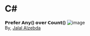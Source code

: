 # C#

**𝗣𝗿𝗲𝗳𝗲𝗿 𝗔𝗻𝘆() 𝗼𝘃𝗲𝗿 𝗖𝗼𝘂𝗻𝘁()**
![image](https://github.com/travisfont/Laravel-Tips/assets/2539998/6099fe56-bfc6-44b4-a7d6-4a492c518568)
<br/>By, [Jalal Alzebda](https://www.linkedin.com/posts/jalal-alzebda_csharp-dotnet-programming-activity-7155472013560532994-gPc9?utm_source=share&utm_medium=member_desktop)
